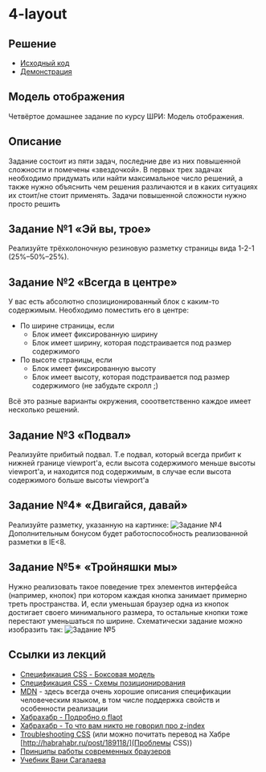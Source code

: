 # 4-layout

## Решение

* [Исходный код](https://github.com/gogoleff/Yandex-IDS2013_4-layout/tree/master/solution)
* [Демонстрация](https://rawgithub.com/gogoleff/Yandex-IDS2013_4-layout/master/solution/index.html)

## Модель отображения

Четвёртое домашнее задание по курсу ШРИ: Модель отображения.

## Описание

Задание состоит из пяти задач, последние две из них повышенной сложности и помечены «звездочкой». 
В первых трех задачах необходимо придумать или найти максимальное число решений, а также нужно объяснить
чем решения различаются и в каких ситуациях их стоит/не стоит применять. Задачи повышенной сложности 
нужно просто решить

## Задание №1 «Эй вы, трое»

Реализуйте трёхколоночную резиновую разметку страницы вида 1-2-1 (25%–50%–25%).


## Задание №2 «Всегда в центре»

У вас есть абсолютно спозиционированный блок с каким-то содержимым. Необходимо поместить его в центре:
  * По ширине страницы, если
    * Блок имеет фиксированную ширину
    * Блок имеет ширину, которая подстраивается под размер содержимого
  * По высоте страницы, если
    * Блок имеет фиксированную высоту
    * Блок имеет высоту, которая подстраивается под размер содержимого (не забудьте скролл ;)

Всё это разные варианты окружения, сооответственно каждое имеет несколько решений.


## Задание №3 «Подвал»

Реализуйте прибитый подвал. Т.е подвал, который всегда прибит к нижней границе viewport'а, если высота содержимого 
меньше высоты viewport'а, и находится под содержимым, в случае если высота содержимого больше высоты viewport'а


## Задание №4\* «Двигайся, давай»

Реализуйте разметку, указанную на картинке:
![Задание №4](http://img-fotki.yandex.ru/get/9555/54530400.3/0_7c9fb_1fdc72d3_orig "Задание №4")
Дополнительным бонусом будет работоспособность реализованной разметки в IE&lt;8.


## Задание №5\* «Тройняшки мы»

Нужно реализовать такое поведение трех элементов интерфейса (например, кнопок) при котором каждая кнопка занимает примерно треть пространства. И, если уменьшая браузер
одна из кнопок достигает своего минимального размера, то остальные кнопки тоже перестают уменьшаться по ширине. Схематически задание можно изобразить так:
![Задание №5](http://img-fotki.yandex.ru/get/9061/54530400.3/0_7ca2a_b7da5f6e_orig "Задание №5")


## Ссылки из лекций
  * [Спецификация CSS - Боксовая модель](http://www.w3.org/TR/CSS2/box.html)
  * [Спецификация CSS - Схемы позиционирования](http://www.w3.org/TR/CSS2/visuren.html)
  * [MDN](https://developer.mozilla.org/) - здесь всегда очень хорошие описания спецификации человеческим языком, в том числе поддержка свойств и особенности реализации
  * [Хабрахабр - Подробно о flaot](http://habrahabr.ru/post/142486/)
  * [Хабрахабр - То что вам никто не говорил про z-index](http://habrahabr.ru/post/166435/)
  * [Troubleshooting CSS](http://tympanus.net/codrops/2013/07/17/troubleshooting-css/) (или можно почитать перевод на Хабре [http://habrahabr.ru/post/189118/](Проблемы CSS))
  * [Принципы работы современных браузеров](http://www.html5rocks.com/ru/tutorials/internals/howbrowserswork/)
  * [Учебник Вани Сагалаева](http://softwaremaniacs.org/blog/category/primer/)
